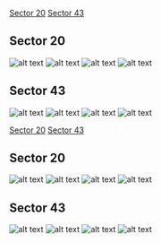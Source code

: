 [Sector 20](#sector20)
[Sector 43](#sector43)

<a name = "sector20"></a>
## Sector 20
![alt text](/tt/WASP-012_Sector_20/WASP-012_Sector_20_a_TimeSeries.png)
![alt text](/tt/WASP-012_Sector_20/WASP-012_Sector_20_b_FoldedLightCurve.png)
![alt text](/tt/WASP-012_Sector_20/WASP-012_Sector_20_b_IndividualTransitsWithFit.png)
![alt text](/tt/WASP-012_Sector_20/WASP-012_Sector_20_c_TimingResiduals.png)

<a name = "sector43"></a>
## Sector 43
![alt text](/tt/WASP-012_Sector_43/WASP-012_Sector_43_a_TimeSeries.png)
![alt text](/tt/WASP-012_Sector_43/WASP-012_Sector_43_b_FoldedLightCurve.png)
![alt text](/tt/WASP-012_Sector_43/WASP-012_Sector_43_b_IndividualTransitsWithFit.png)
![alt text](/tt/WASP-012_Sector_43/WASP-012_Sector_43_c_TimingResiduals.png)

[Sector 20](#sector20)
[Sector 43](#sector43)

<a name = "sector20"></a>
## Sector 20
![alt text](/tt/WASP-012_Sector_20/WASP-012_Sector_20_a_TimeSeries.png)
![alt text](/tt/WASP-012_Sector_20/WASP-012_Sector_20_b_FoldedLightCurve.png)
![alt text](/tt/WASP-012_Sector_20/WASP-012_Sector_20_b_IndividualTransitsWithFit.png)
![alt text](/tt/WASP-012_Sector_20/WASP-012_Sector_20_c_TimingResiduals.png)

<a name = "sector43"></a>
## Sector 43
![alt text](/tt/WASP-012_Sector_43/WASP-012_Sector_43_a_TimeSeries.png)
![alt text](/tt/WASP-012_Sector_43/WASP-012_Sector_43_b_FoldedLightCurve.png)
![alt text](/tt/WASP-012_Sector_43/WASP-012_Sector_43_b_IndividualTransitsWithFit.png)
![alt text](/tt/WASP-012_Sector_43/WASP-012_Sector_43_c_TimingResiduals.png)

